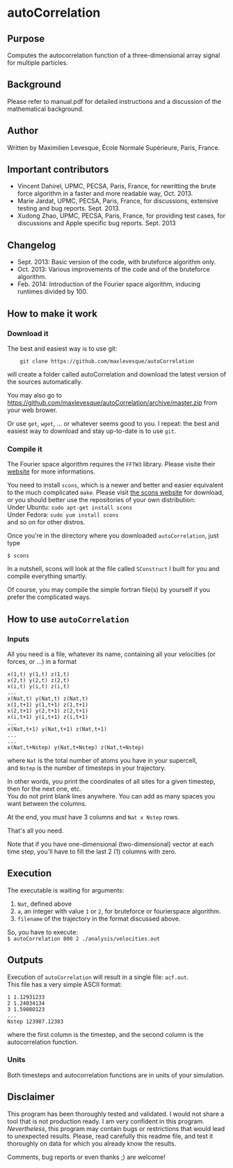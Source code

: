 # autoCorrelation

## Purpose

Computes the autocorrelation function of a three-dimensional array signal for multiple particles.

## Background

Please refer to manual.pdf for detailed instructions and a discussion of the mathematical background.

## Author

Written by Maximilien Levesque, École Normale Supérieure, Paris, France.

## Important contributors

* Vincent Dahirel, UPMC, PECSA, Paris, France, for rewritting the brute force algorithm in a faster and more readable way, Oct. 2013.
* Marie Jardat, UPMC, PECSA, Paris, France, for discussions, extensive testing and bug reports. Sept. 2013.
* Xudong Zhao, UPMC, PECSA, Paris, France, for providing test cases, for discussions and Apple specific bug reports. Sept. 2013

## Changelog

* Sept. 2013:   Basic version of the code, with bruteforce algorithm only.
* Oct. 2013:    Various improvements of the code and of the bruteforce algorithm.
* Feb. 2014:    Introduction of the Fourier space algorithm, inducing runtimes divided by 100.

## How to make it work

### Download it

The best and easiest way is to use git:
```
    git clone https://github.com/maxlevesque/autoCorrelation  
```
will create a folder called autoCorrelation and download the latest version of the sources automatically.

You may also go to https://github.com/maxlevesque/autoCorrelation/archive/master.zip from your web brower.

Or use `get`, `wget`, ... or whatever seems good to you. I repeat: the best and easiest way to download and stay up-to-date is to use `git`.

### Compile it

The Fourier space algorithm requires the `FFTW3` library. Please visite their [website](www.fftw.org) for more informations.

You need to install `scons`, which is a newer and better and easier equivalent to the much complicated `make`.
Please visit [the scons website](www.scons.org) for download, or you should better use the repositories of your own distribution:  
Under Ubuntu: `sudo apt-get install scons`  
Under Fedora: `sudo yum install scons`  
and so on for other distros.

Once you're in the directory where you downloaded `autoCorrelation`, just type  
```
$ scons
```  
In a nutshell, scons will look at the file called `SConstruct` I built for you and compile everything smartly.

Of course, you may compile the simple fortran file(s) by yourself if you prefer the complicated ways.

## How to use `autoCorrelation`

### Inputs
All you need is a file, whatever its name, containing all your velocities (or forces, or ...) in a format  
``` 
x(1,t) y(1,t) z(1,t)  
x(2,t) y(2,t) z(2,t)  
x(i,t) y(i,t) z(i,t)  
...    
x(Nat,t) y(Nat,t) z(Nat,t)    
x(1,t+1) y(1,t+1) z(1,t+1)  
x(2,t+1) y(2,t+1) z(2,t+1)  
x(i,t+1) y(i,t+1) z(i,t+1)  
...  
x(Nat,t+1) y(Nat,t+1) z(Nat,t+1)  
...  
...  
x(Nat,t+Nstep) y(Nat,t+Nstep) z(Nat,t+Nstep)  
```  

where `Nat` is the total number of atoms you have in your supercell,  
and `Nstep` is the number of timesteps in your trajectory.

In other words, you print the coordinates of all sites for a given timestep, then for the next one, etc.  
You do not print blank lines anywhere. You can add as many spaces you want between the columns.

At the end, you *must* have 3 columns and `Nat x Nstep` rows.

That's all you need.

Note that if you have one-dimensional (two-dimensional) vector at each time step, you'll have to fill the last 2 (1) columns with zero.

## Execution

The executable is waiting for arguments:  
1. `Nat`, defined above  
2. `a`, an integer with value `1` or `2`, for bruteforce or fourierspace algorithm.
3. `filename` of the trajectory in the format discussed above.  
  
So, you have to execute:  
`$ autoCorrelation 800 2 ./analysis/velocities.out`

## Outputs

Execution of `autoCorrelation` will result in a single file: `acf.out`.  
This file has a very simple ASCII format:
``` 
1 1.12931233  
2 1.24034134  
3 1.5908O123  
...  
Nstep 123987.12383  
``` 
where the first column is the timestep, and the second column is the autocorrelation function.  

### Units
Both timesteps and autocorrelation functions are in units of your simulation.  


## Disclaimer

This program has been thoroughly tested and validated.
I would not share a tool that is not production ready. I am very confident in this program.
*Nevertheless*, this program may contain bugs or restrictions that would lead to unexpected results.
Please, read carefully this readme file, and test it thoroughly on data for which you already know the results.

Comments, bug reports or even thanks ;) are welcome!
